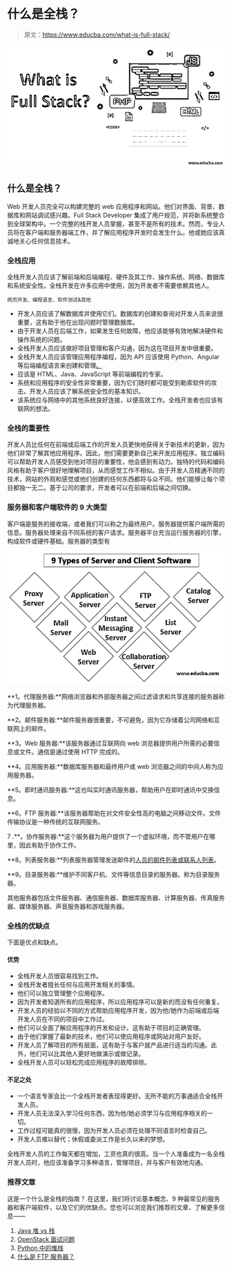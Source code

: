 # 什么是全栈？

> 原文：<https://www.educba.com/what-is-full-stack/>

![What is full stack?](img/0fa17b637153f3590848a1503f86e047.png)



## 什么是全栈？

Web 开发人员完全可以构建完整的 web 应用程序和网站。他们对界面、背景、数据库和网站调试感兴趣。Full Stack Developer 集成了用户规范，并将新系统整合到全球架构中。一个完整的栈开发人员掌握，甚至不是所有的技术。然而，专业人员将在客户端和服务器端工作，并了解应用程序开发时会发生什么。他或她应该真诚地关心任何信息技术。

### 全栈应用

全栈开发人员应该了解前端和后端编程、硬件及其工作、操作系统、网络、数据库和系统安全性。全栈开发在许多应用中使用，因为开发者不需要依赖其他人。

<small>网页开发、编程语言、软件测试&其他</small>

*   开发人员应该了解数据库并使用它们。数据库的创建和查询对开发人员来说很重要，这有助于他在出现问题时管理数据库。
*   由于开发人员在后端工作，如果发生任何故障，他应该能够有效地解决硬件和操作系统的问题。
*   全栈开发人员应该做好项目管理和客户沟通，因为这在项目开发中很重要。
*   全栈开发人员应该管理应用程序编程，因为 API 应该使用 Python、Angular 等后端编程语言来创建和管理[。](https://www.educba.com/back-end-programming-languages/)
*   应该是 HTML、Java、JavaScript 等前端编程的专家。
*   系统和应用程序的安全性非常重要，因为它们随时都可能受到勒索软件的攻击。开发人员应该了解系统安全性的基本知识。
*   该系统应与网络中的其他系统良好连接，以便高效工作。全栈开发者也应该有联网的想法。

### 全栈的重要性

开发人员比任何在前端或后端工作的开发人员更快地获得关于新技术的更新，因为他们非常了解其他应用程序。因此，他们需要更新自己来开发应用程序。独立编码可以帮助开发人员感受到他对项目的重要性，他会感到有动力。独特的代码和编码风格有助于客户很好地理解项目，从而感觉工作不相似。由于开发人员精通不同的技术，网站的外观和感觉或他们创建的任何东西都将与众不同。他们能够让每个项目都独一无二。基于公司的要求，开发者可以在前端和后端之间切换。

### 服务器和客户端软件的 9 大类型

客户端是服务的接收端，或者我们可以称之为最终用户。服务器提供客户端所需的信息。服务器处理来自不同系统的客户请求。服务器平台充当运行服务器的引擎，构成软件或硬件基础。服务器的类型有

![what is full stack 1](img/959c9b23b9aa5a22c9cae6bd25a427a5.png)



**1。代理服务器:**网络浏览器和外部服务器之间过滤请求和共享连接的服务器称为代理服务器。

**2。邮件服务器:**邮件服务器很重要，不可避免，因为它存储着公司网络和互联网上的邮件。

**3。Web 服务器:**该服务器通过互联网向 web 浏览器提供用户所需的必要信息或文件。通信是通过使用 HTTP 完成的。

**4。应用服务器:**数据库服务器和最终用户或 web 浏览器之间的中间人称为应用服务器。

**5。即时通讯服务器:**这也叫实时通讯服务器，帮助用户在即时通讯中交换信息。

**6。FTP 服务器:**该服务器帮助在对文件安全性高的电脑之间移动文件。文件传输协议是一种传统的互联网服务。

7 .**。协作服务器:**这个服务器为用户提供了一个虚拟环境，而不管用户在哪里，因此有助于协作工作。

**8。列表服务器:**列表服务器管理发送邮件的[人员的邮件列表或联系人列表](https://www.educba.com/send-mail-in-python/)。

**9。目录服务器:**维护不同客户机、文件等信息目录的服务器。称为目录服务器。

其他服务器包括文件服务器、通信服务器、数据库服务器、计算服务器、传真服务器、媒体服务器、声音服务器和游戏服务器。

### 全栈的优缺点

下面是优点和缺点。

#### 优势

*   全栈开发人员很容易找到工作。
*   全栈开发者擅长任何与应用开发相关的事情。
*   他们可以独立管理整个应用程序。
*   因为开发者知道所有的应用程序，所以应用程序可以是新的而没有任何重复。
*   开发人员的经验以不同的方式帮助应用程序开发，因为他/她作为前端或后端开发人员在不同的项目中工作过。
*   他们可以全面了解应用程序的开发和设计。这有助于项目的正确管理。
*   由于他们掌握了最新的技术，他们可以使应用程序或网站对用户友好。
*   开发人员了解项目的所有层面，这有助于与客户就产品进行适当的沟通。此外，他们可以比其他人更好地做演示或做记录。
*   全栈开发人员可以轻松完成应用程序的故障排除。

#### 不足之处

*   一个语言专家会比一个全栈开发者表现得更好。无所不能的万事通适合全栈开发人员。
*   开发人员无法深入学习任何东西，因为他/她必须学习与应用程序相关的一切。
*   工作过程可能真的很慢，因为开发人员必须在处理不同语言时检查自己。
*   开发人员难以替代；休假或委派工作是长久以来的梦想。

全栈开发人员的工作每天都在增加，工资也真的很高。当一个人准备成为一名全栈开发人员时，他应该准备学习多种语言，管理项目，并与客户有效地沟通。

### 推荐文章

这是一个什么是全栈的指南？.在这里，我们将讨论基本概念、9 种最常见的服务器和客户端软件，以及它们的优缺点。您也可以浏览我们推荐的文章，了解更多信息——

1.  [Java 堆 vs 栈](https://www.educba.com/java-heap-vs-stack/)
2.  [OpenStack 面试问题](https://www.educba.com/openstack-interview-question/)
3.  [Python 中的堆栈](https://www.educba.com/stack-in-python/)
4.  [什么是 FTP 服务器？](https://www.educba.com/what-is-ftp-server/)





